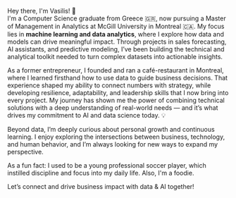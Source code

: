 Hey there, I'm Vasilis! 👋  
I'm a Computer Science graduate from Greece 🇬🇷, now pursuing a Master of Management in Analytics at McGill University in Montreal 🇨🇦. 
My focus lies in **machine learning and data analytics**, where I explore how data and models can drive meaningful impact. 
Through projects in sales forecasting, AI assistants, and predictive modeling, 
I’ve been building the technical and analytical toolkit needed to turn complex datasets into actionable insights.

As a former entrepreneur, I founded and ran a café-restaurant in Montreal, where I learned firsthand how to use data to guide business decisions.
That experience shaped my ability to connect numbers with strategy, while developing resilience, adaptability, and leadership skills that I now bring into every project. 
My journey has shown me the power of combining technical solutions with a deep understanding of real-world needs — and it’s what drives my commitment to AI and data science today. 💡

Beyond data, I’m deeply curious about personal growth and continuous learning.
I enjoy exploring the intersections between business, technology, and human behavior, and I’m always looking for new ways to expand my perspective.  

As a fun fact: I used to be a young professional soccer player, which instilled discipline and focus into my daily life. Also, I'm a foodie.

Let’s connect and drive business impact with data & AI together! 
